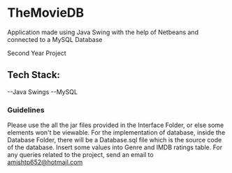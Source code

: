 # TheMovieDB
 Application made using Java Swing with the help of Netbeans and connected to a MySQL Database

Second Year Project 

## Tech Stack:
--Java Swings
--MySQL

### Guidelines
Please use the all the jar files provided in the Interface Folder, or else some elements won't be viewable.
For the implementation of database, inside the Database Folder, there will be a Database.sql file which is the source code of the database.
Insert some values into Genre and IMDB ratings table. 
For any queries related to the project, send an email to amishtp652@hotmail.com
